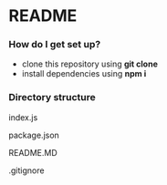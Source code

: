 # README #

### How do I get set up? ###

* clone this repository using **git clone <url>**
* install dependencies using **npm i**

### Directory structure ###

index.js

package.json

README.MD

.gitignore
